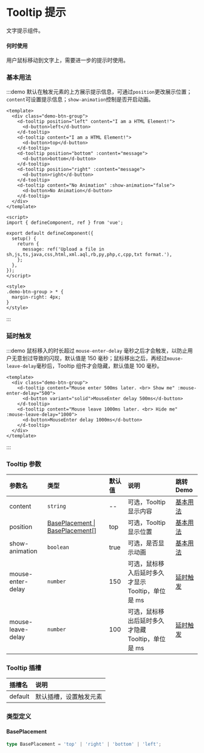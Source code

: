 # Tooltip 提示

文字提示组件。

#### 何时使用

用户鼠标移动到文字上，需要进一步的提示时使用。

### 基本用法

:::demo 默认在触发元素的上方展示提示信息，可通过`position`更改展示位置；`content`可设置提示信息；`show-animation`控制是否开启动画。

```vue
<template>
  <div class="demo-btn-group">
    <d-tooltip position="left" content="I am a HTML Element!">
      <d-button>left</d-button>
    </d-tooltip>
    <d-tooltip content="I am a HTML Element!">
      <d-button>top</d-button>
    </d-tooltip>
    <d-tooltip position="bottom" :content="message">
      <d-button>bottom</d-button>
    </d-tooltip>
    <d-tooltip position="right" :content="message">
      <d-button>right</d-button>
    </d-tooltip>
    <d-tooltip content="No Animation" :show-animation="false">
      <d-button>No Animation</d-button>
    </d-tooltip>
  </div>
</template>

<script>
import { defineComponent, ref } from 'vue';

export default defineComponent({
  setup() {
    return {
      message: ref('Upload a file in sh,js,ts,java,css,html,xml.aql,rb,py,php,c,cpp,txt format.'),
    };
  },
});
</script>

<style>
.demo-btn-group > * {
  margin-right: 4px;
}
</style>
```

:::

### 延时触发

:::demo 鼠标移入的时长超过 `mouse-enter-delay` 毫秒之后才会触发，以防止用户无意划过导致的闪现，默认值是 150 毫秒；鼠标移出之后，再经过`mouse-leave-delay`毫秒后，Tooltip 组件才会隐藏，默认值是 100 毫秒。

```vue
<template>
  <div class="demo-btn-group">
    <d-tooltip content="Mouse enter 500ms later. <br> Show me" :mouse-enter-delay="500">
      <d-button variant="solid">MouseEnter delay 500ms</d-button>
    </d-tooltip>
    <d-tooltip content="Mouse leave 1000ms later. <br> Hide me" :mouse-leave-delay="1000">
      <d-button>MouseEnter delay 1000ms</d-button>
    </d-tooltip>
  </div>
</template>
```

:::

### Tooltip 参数

| 参数名            | 类型                                               | 默认值 | 说明                                              | 跳转 Demo             |
| :---------------- | :------------------------------------------------- | :----- | :------------------------------------------------ | :-------------------- |
| content           | `string`                                           | --     | 可选，Tooltip 显示内容                            | [基本用法](#基本用法) |
| position          | [BasePlacement \| BasePlacement[]](#baseplacement) | top    | 可选，Tooltip 显示位置                            | [基本用法](#基本用法) |
| show-animation    | `boolean`                                          | true   | 可选，是否显示动画                                | [基本用法](#基本用法) |
| mouse-enter-delay | `number`                                           | 150    | 可选，鼠标移入后延时多久才显示 Tooltip，单位是 ms | [延时触发](#延时触发) |
| mouse-leave-delay | `number`                                           | 100    | 可选，鼠标移出后延时多久才隐藏 Tooltip，单位是 ms | [延时触发](#延时触发) |

### Tooltip 插槽

| 插槽名  | 说明                   |
| :------ | :--------------------- |
| default | 默认插槽，设置触发元素 |

### 类型定义

#### BasePlacement

```ts
type BasePlacement = 'top' | 'right' | 'bottom' | 'left';
```

